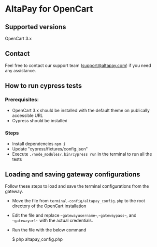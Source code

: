 # AltaPay for OpenCart

## Supported versions
OpenCart 3.x

## Contact
Feel free to contact our support team (support@altapay.com) if you need any assistance.

## How to run cypress tests

### Prerequisites: 

* OpenCart 3.x should be installed with the default theme on publically accessible URL
* Cypress should be installed

### Steps 

* Install dependencies `npm i`
* Update "cypress/fixtures/config.json"
* Execute `./node_modules/.bin/cypress run` in the terminal to run all the tests

## Loading and saving gateway configurations
Follow these steps to load and save the terminal configurations from the gateway.
* Move the file from `terminal-config/altapay_config.php` to the root directory of the OpenCart installation
* Edit the file and replace `~gatewayusername~`,`~gatewaypass~`, and `~gatewayurl~` with the actual credentials.
* Run the file with the below command

    $ php altapay_config.php
